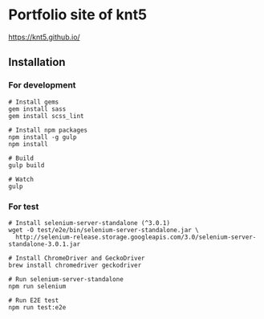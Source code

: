 # Portfolio site of knt5

https://knt5.github.io/

## Installation

### For development

```
# Install gems
gem install sass
gem install scss_lint

# Install npm packages
npm install -g gulp
npm install

# Build
gulp build

# Watch
gulp
```

### For test

```
# Install selenium-server-standalone (^3.0.1)
wget -O test/e2e/bin/selenium-server-standalone.jar \
  http://selenium-release.storage.googleapis.com/3.0/selenium-server-standalone-3.0.1.jar

# Install ChromeDriver and GeckoDriver
brew install chromedriver geckodriver

# Run selenium-server-standalone
npm run selenium

# Run E2E test
npm run test:e2e
```

